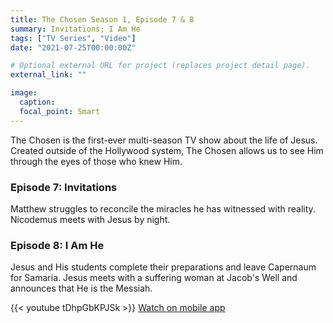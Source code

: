 ```yaml
---
title: The Chosen Season 1, Episode 7 & 8
summary: Invitations; I Am He
tags: ["TV Series", "Video"]
date: "2021-07-25T00:00:00Z"

# Optional external URL for project (replaces project detail page).
external_link: ""

image:
  caption:
  focal_point: Smart
---
```

The Chosen is the first-ever multi-season TV show about the life of Jesus. Created outside of the Hollywood system, The Chosen allows us to see Him through the eyes of those who knew Him.

### Episode 7: Invitations
Matthew struggles to reconcile the miracles he has witnessed with reality. Nicodemus meets with Jesus by night.

### Episode 8: I Am He
Jesus and His students complete their preparations and leave Capernaum for Samaria.  Jesus meets with a suffering woman at Jacob's Well and announces that He is the Messiah.

{{< youtube tDhpGbKPJSk >}}
[Watch on mobile app](https://thechosen.tv/app)
